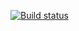 [![Build status](https://ci.appveyor.com/api/projects/status/n535503g97702gys?svg=true)](https://ci.appveyor.com/project/ivalynx/ajs-homeworks-classes-inheritance-classes)